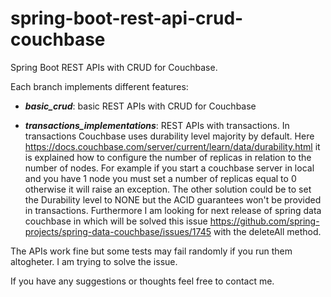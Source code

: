 # spring-boot-rest-api-crud-couchbase
Spring Boot REST APIs with CRUD for Couchbase. 

Each branch implements different features:

- ***basic_crud***: basic REST APIs with CRUD for Couchbase

- ***transactions_implementations***: REST APIs with transactions. In transactions Couchbase uses durability level majority by default. Here https://docs.couchbase.com/server/current/learn/data/durability.html it is explained how to configure the number of replicas in relation to the number of nodes. For example if you start a couchbase server in local and you have 1 node you must set a number of replicas equal to 0 otherwise it will raise an exception. The other solution could be to set the Durability level to NONE but the ACID guarantees won't be provided in transactions. Furthermore I am looking for next release of spring data couchbase in which will be solved this issue https://github.com/spring-projects/spring-data-couchbase/issues/1745 with the deleteAll method.

The APIs work fine but some tests may fail randomly if you run them altogheter. I am trying to solve the issue.

If you have any suggestions or thoughts feel free to contact me.


